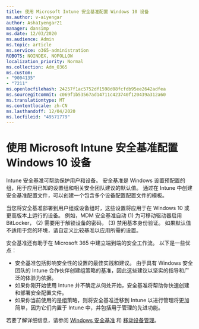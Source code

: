 ```yaml
---
title: 使用 Microsoft Intune 安全基准配置 Windows 10 设备
ms.author: v-aiyengar
author: AshaIyengar21
manager: dansimp
ms.date: 12/03/2020
ms.audience: Admin
ms.topic: article
ms.service: o365-administration
ROBOTS: NOINDEX, NOFOLLOW
localization_priority: Normal
ms.collection: Adm_O365
ms.custom:
- "9004135"
- "7211"
ms.openlocfilehash: 24257f1ac5752df1598d08fcfdb95ee2642adfea
ms.sourcegitcommit: c069f1b53567ad14711c423740f120439a312a60
ms.translationtype: MT
ms.contentlocale: zh-CN
ms.lasthandoff: 12/04/2020
ms.locfileid: "49571779"
---
```

# <a name="use-microsoft-intune-security-baselines-to-configure-windows-10-devices"></a>使用 Microsoft Intune 安全基准配置 Windows 10 设备

Intune 安全基准可帮助保护用户和设备。 安全基准是 Windows 设置预配置的组，用于应用已知的设置组和相关安全团队建议的默认值。 通过在 Intune 中创建安全基准配置文件，可以创建一个包含多个设备配置配置文件的模板。

当您将安全基准部署到用户组或设备组时，这些设置将应用于在 Windows 10 或更高版本上运行的设备。 例如，MDM 安全基准自动 (1) 为可移动驱动器启用 BitLocker， (2) 需要用于解锁设备的密码， (3) 禁用基本身份验证。 如果默认值不适用于您的环境，请自定义比较基准以应用所需的设置。

安全基准还有助于在 Microsoft 365 中建立端到端的安全工作流。 以下是一些优点：

- 安全基准包括影响安全性的设置的最佳实践和建议。 由于具有 Windows 安全团队的 Intune 合作伙伴创建组策略的基准，因此这些建议以坚实的指导和广泛的体验为依据。
- 如果你刚开始使用 Intune 并不确定从何处开始，安全基准将帮助你快速创建和部署安全配置文件。
- 如果你当前使用的是组策略，则将安全基准迁移到 Intune 以进行管理将更加简单，因为它们内置于 Intune 中，并包括用于管理的先进功能。

若要了解详细信息，请参阅 [Windows 安全基准](https://go.microsoft.com/fwlink/?linkid=2141503) 和 [移动设备管理](https://go.microsoft.com/fwlink/?linkid=2141701)。